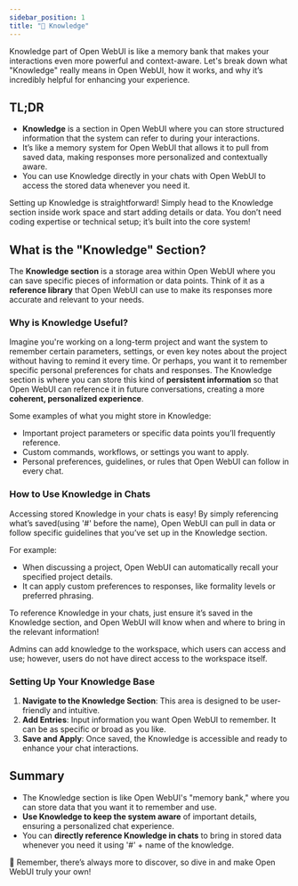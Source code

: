 ```yaml
---
sidebar_position: 1
title: "🧠 Knowledge"
---
```


 Knowledge part of Open WebUI is like a memory bank that makes your interactions even more powerful and context-aware. Let's break down what "Knowledge" really means in Open WebUI, how it works, and why it’s incredibly helpful for enhancing your experience.

## TL;DR

- **Knowledge** is a section in Open WebUI where you can store structured information that the system can refer to during your interactions.
- It’s like a memory system for Open WebUI that allows it to pull from saved data, making responses more personalized and contextually aware.
- You can use Knowledge directly in your chats with Open WebUI to access the stored data whenever you need it.

Setting up Knowledge is straightforward! Simply head to the Knowledge section inside work space and start adding details or data. You don’t need coding expertise or technical setup; it’s built into the core system!

## What is the "Knowledge" Section?

The **Knowledge section** is a storage area within Open WebUI where you can save specific pieces of information or data points. Think of it as a **reference library** that Open WebUI can use to make its responses more accurate and relevant to your needs.

### Why is Knowledge Useful?

Imagine you're working on a long-term project and want the system to remember certain parameters, settings, or even key notes about the project without having to remind it every time. Or perhaps, you want it to remember specific personal preferences for chats and responses. The Knowledge section is where you can store this kind of **persistent information** so that Open WebUI can reference it in future conversations, creating a more **coherent, personalized experience**.

Some examples of what you might store in Knowledge:

- Important project parameters or specific data points you’ll frequently reference.
- Custom commands, workflows, or settings you want to apply.
- Personal preferences, guidelines, or rules that Open WebUI can follow in every chat.

### How to Use Knowledge in Chats

Accessing stored Knowledge in your chats is easy! By simply referencing what’s saved(using '#' before the name), Open WebUI can pull in data or follow specific guidelines that you’ve set up in the Knowledge section.

For example:

- When discussing a project, Open WebUI can automatically recall your specified project details.
- It can apply custom preferences to responses, like formality levels or preferred phrasing.

To reference Knowledge in your chats, just ensure it’s saved in the Knowledge section, and Open WebUI will know when and where to bring in the relevant information!

Admins can add knowledge to the workspace, which users can access and use; however, users do not have direct access to the workspace itself.

### Setting Up Your Knowledge Base

1. **Navigate to the Knowledge Section**: This area is designed to be user-friendly and intuitive.
2. **Add Entries**: Input information you want Open WebUI to remember. It can be as specific or broad as you like.
3. **Save and Apply**: Once saved, the Knowledge is accessible and ready to enhance your chat interactions.

## Summary

- The Knowledge section is like Open WebUI's "memory bank," where you can store data that you want it to remember and use.
- **Use Knowledge to keep the system aware** of important details, ensuring a personalized chat experience.
- You can **directly reference Knowledge in chats** to bring in stored data whenever you need it using '#' + name of the knowledge.

🌟 Remember, there’s always more to discover, so dive in and make Open WebUI truly your own!
